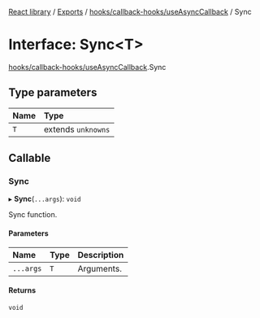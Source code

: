 [React library](../index.md) / [Exports](../modules.md) / [hooks/callback-hooks/useAsyncCallback](../modules/hooks_callback_hooks_useAsyncCallback.md) / Sync

# Interface: Sync\<T\>

[hooks/callback-hooks/useAsyncCallback](../modules/hooks_callback_hooks_useAsyncCallback.md).Sync

## Type parameters

| Name | Type |
| :------ | :------ |
| `T` | extends `unknowns` |

## Callable

### Sync

▸ **Sync**(`...args`): `void`

Sync function.

#### Parameters

| Name | Type | Description |
| :------ | :------ | :------ |
| `...args` | `T` | Arguments. |

#### Returns

`void`
